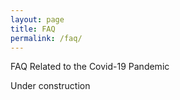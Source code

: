 ```yaml
---
layout: page
title: FAQ
permalink: /faq/
---
```

<span class="headHi">FAQ Related to the Covid-19 Pandemic</span><br>


Under construction 